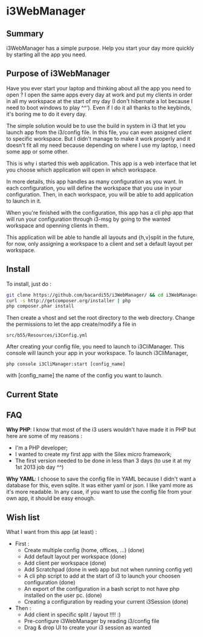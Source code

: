 i3WebManager
============

Summary
----
i3WebManager has a simple purpose. Help you start your day more quickly by starting all the app you need.

Purpose of i3WebManager
----
Have you ever start your laptop and thinking about all the app you need to open ?
I open the same apps every day at work and put my clients in order in all my workspace at the start of my day (I don't hibernate a lot because I need to boot windows to play ^^').
Even if I do it all thanks to the keybinds, it's boring me to do it every day.

The simple solution would be to use the build in system in i3 that let you launch app from the i3/config file. In this file, you can even assigned client to specific workspace.
But I didn't manage to make it work properly and it doesn't fit all my need because depending on where I use my laptop, i need some app or some other.

This is why i started this web application.
This app is a web interface that let you choose which application will open in which workspace.

In more details, this app handles as many configuration as you want. In each configuration, you will define the workspace that you use in your configuration.
Then, in each workspace, you will be able to add application to launch in it.

When you're finished with the configuration, this app has a cli php app that will run your configuration through i3-msg by going to the wanted workspace and openning clients in them.

This application will be able to handle all layouts and {h,v}split in the future, for now, only assigning a workspace to a client and set a default layout per workspace.


Install
----
To install, just do :
```bash
git clone https://github.com/bacardi55/i3WebManager/ && cd i3WebManager && git checkout 0.3.1-alpha
curl -s http://getcomposer.org/installer | php
php composer.phar install
```
Then create a vhost and set the root directory to the web directory.
Change the permissions to let the app create/modify a file in
```
src/b55/Resources/i3Config.yml
```

After creating your config file, you need to launch to i3CliManager. This console will launch your app in your workspace.
To launch i3CliManager,
```
php console i3CliManager:start [config_name]
```
with [config_name] the name of the config you want to launch.

Current State
----

FAQ
----
**Why PHP**:
I know that most of the i3 users wouldn't have made it in PHP but here are some of my reasons :
  - I'm a PHP developer;
  - I wanted to create my first app with the Silex micro framework;
  - The first version needed to be done in less than 3 days (to use it at my 1st 2013 job day ^^)

**Why YAML**:
I choose to save the config file in YAML because I didn't want a database for this, even sqlite. It was either
yaml or json. I like yaml more as it's more readable. In any case, if you want to use the config file from your own app, it should be easy enough.

Wish list
----
What I want from this app (at least) :
- First :
  - Create multiple config (home, offices, …) (done)
  - Add default layout per workspace (done)
  - Add client per workspace (done)
  - Add Scratchpad (done in web app but not when running config yet)
  - A cli php script to add at the start of i3 to launch your choosen configuration (done)
  - An export of the configuration in a bash script to not have php installed on the user pc. (done)
  - Creating a configuration by reading your current i3Session (done)
- Then :
  - Add client in specific split / layout !!!! :)
  - Pre-configure i3WebManager by reading i3/config file
  - Drag & drop UI to create your i3 session as wanted
